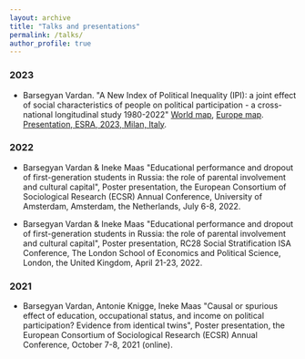 ```yaml
---
layout: archive
title: "Talks and presentations"
permalink: /talks/
author_profile: true
---
```


### 2023
- Barsegyan Vardan. "A New Index of Political Inequality (IPI): a joint effect of social characteristics of people on political participation - a cross-national longitudinal study 1980-2022" [World map](../publications/ipi_world_red_0.13.html), [Europe map](../publications/ipi_EU_red_0.4.html). [Presentation, ESRA, 2023, Milan, Italy](../publications/V_Barsegyan_Pres_IPI_ESRA_Milan_230719.pdf).

### 2022
-	Barsegyan Vardan & Ineke Maas "Educational performance and dropout of first-generation students in Russia: the role of parental involvement and cultural capital", Poster presentation, the European Consortium of Sociological Research (ECSR) Annual Conference, University of Amsterdam, Amsterdam, the Netherlands, July 6-8, 2022.

-	Barsegyan Vardan & Ineke Maas "Educational performance and dropout of first-generation students in Russia: the role of parental involvement and cultural capital", Poster presentation, RC28 Social Stratification ISA Conference, The London School of Economics and Political Science, London, the United Kingdom, April 21-23, 2022. 

### 2021
-	Barsegyan Vardan, Antonie Knigge, Ineke Maas "Causal or spurious effect of education, occupational status, and income on political participation? Evidence from identical twins", Poster presentation, the European Consortium of Sociological Research (ECSR) Annual Conference, October 7-8, 2021 (online).
